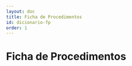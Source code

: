 ```yaml
---
layout: doc
title: Ficha de Procedimentos
id: dicionario-fp
order: 1
---
```


# Ficha de Procedimentos
